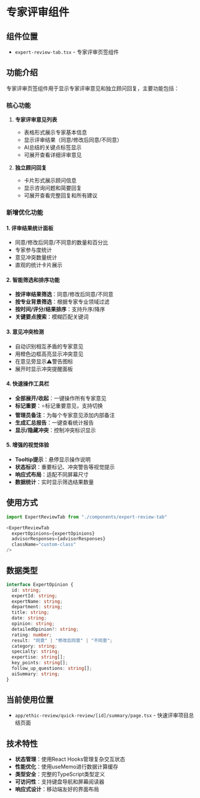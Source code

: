 # 专家评审组件

## 组件位置
- `expert-review-tab.tsx` - 专家评审页签组件

## 功能介绍
专家评审页签组件用于显示专家评审意见和独立顾问回复，主要功能包括：

### 核心功能
1. **专家评审意见列表**
   - 表格形式展示专家基本信息
   - 显示评审结果（同意/修改后同意/不同意）
   - AI总结的关键点标签显示
   - 可展开查看详细评审意见

2. **独立顾问回复**
   - 卡片形式展示顾问信息
   - 显示咨询问题和简要回复
   - 可展开查看完整回复和所有建议

### 新增优化功能

#### 1. 评审结果统计面板
- 同意/修改后同意/不同意的数量和百分比
- 专家参与度统计
- 意见冲突数量统计
- 直观的统计卡片展示

#### 2. 智能筛选和排序功能
- **按评审结果筛选**：同意/修改后同意/不同意
- **按专业背景筛选**：根据专家专业领域过滤
- **按时间/评分/结果排序**：支持升序/降序
- **关键要点搜索**：模糊匹配关键词

#### 3. 意见冲突检测
- 自动识别相互矛盾的专家意见
- 用橙色边框高亮显示冲突意见
- 在意见旁显示⚠警告图标
- 展开时显示冲突提醒面板

#### 4. 快速操作工具栏
- **全部展开/收起**：一键操作所有专家意见
- **标记重要**：⭐标记重要意见，支持切换
- **管理员备注**：为每个专家意见添加内部备注
- **生成汇总报告**：一键查看统计报告
- **显示/隐藏冲突**：控制冲突标识显示

#### 5. 增强的视觉体验
- **Tooltip提示**：悬停显示操作说明
- **状态标识**：重要标记、冲突警告等视觉提示
- **响应式布局**：适配不同屏幕尺寸
- **数据统计**：实时显示筛选结果数量

## 使用方式
```typescript
import ExpertReviewTab from "./components/expert-review-tab"

<ExpertReviewTab 
  expertOpinions={expertOpinions}
  advisorResponses={advisorResponses}
  className="custom-class"
/>
```

## 数据类型
```typescript
interface ExpertOpinion {
  id: string;
  expertId: string;
  expertName: string;
  department: string;
  title: string;
  date: string;
  opinion: string;
  detailedOpinion?: string;
  rating: number;
  result: "同意" | "修改后同意" | "不同意";
  category: string;
  specialty: string;
  expertise: string[];
  key_points: string[];
  follow_up_questions: string[];
  aiSummary: string;
}
```

## 当前使用位置
- `app/ethic-review/quick-review/[id]/summary/page.tsx` - 快速评审项目总结页面

## 技术特性
- **状态管理**：使用React Hooks管理复杂交互状态
- **性能优化**：使用useMemo进行数据计算缓存
- **类型安全**：完整的TypeScript类型定义
- **可访问性**：支持键盘导航和屏幕阅读器
- **响应式设计**：移动端友好的界面布局